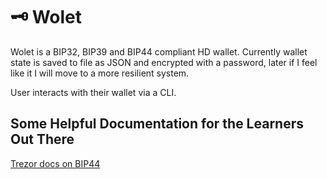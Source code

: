 # 🗝️ Wolet

Wolet is a BIP32, BIP39 and BIP44 compliant HD wallet. Currently wallet state is saved to file as JSON and encrypted with a password, later if I feel like it I will move to a more resilient system.

User interacts with their wallet via a CLI.

## Some Helpful Documentation for the Learners Out There

[Trezor docs on BIP44](https://trezor.io/learn/a/what-is-bip44)
